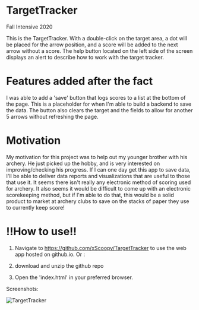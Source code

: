 # TargetTracker
Fall Intensive 2020 

This is the TargetTracker. With a double-click on the target area, a dot will be placed for the arrow position, and a score will be added to the next arrow without a score. The help button located on the left side of the screen displays an alert to describe how to work with the target tracker. 

# Features added after the fact
I was able to add a 'save' button that logs scores to a list at the bottom of the page. This is a placeholder for when I'm able to build a backend to save the data. The button also clears the target and the fields to allow for another 5 arrows without refreshing the page. 

# Motivation

My motivation for this project was to help out my younger brother with his archery. He just picked up the hobby, and is very interested on improving/checking his progress. If I can one day get this app to save data, I'll be able to deliver data reports and visualizations that are useful to those that use it. 
It seems there isn't really any electronic method of scoring used for archery. It also seems it would be difficult to come up with an electronic scorekeeping method, but if I'm able to do that, this would be a solid product to market at archery clubs to save on the stacks of paper they use to currently keep score!

# !!How to use!!

1. Navigate to https://github.com/xScoopy/TargetTracker to use the web app hosted on github.io.  Or : 

1. download and unzip the github repo
2. Open the 'index.html' in your preferred browser. 


Screenshots:

![TargetTracker](https://github.com/xScoopy/TargetTracker/blob/main/images/Screenshot.png)

